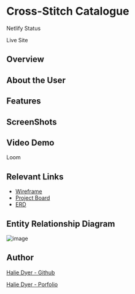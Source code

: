 # Cross-Stitch Catalogue
Netlify Status

Live Site

## Overview

## About the User

## Features

## ScreenShots

## Video Demo
Loom

## Relevant Links
- [Wireframe](https://www.figma.com/file/wZXfT0LLw82RHrlMiVWPPV/Cross-stitch-catalogue?node-id=0%3A1)
- [Project Board](https://github.com/DyerHL/cross-stitch-catalogue/projects/1)
- [ERD](https://dbdiagram.io/d/61a583af8c901501c0d86158)

## Entity Relationship Diagram
![image](https://user-images.githubusercontent.com/86806913/144949749-3e5eae4f-e06b-467e-9c24-3248cc024590.png)


## Author
[Halie Dyer - Github](https://github.com/DyerHL)

[Halie Dyer - Porfolio](https://halie-dyer-portfolio.netlify.app/)
